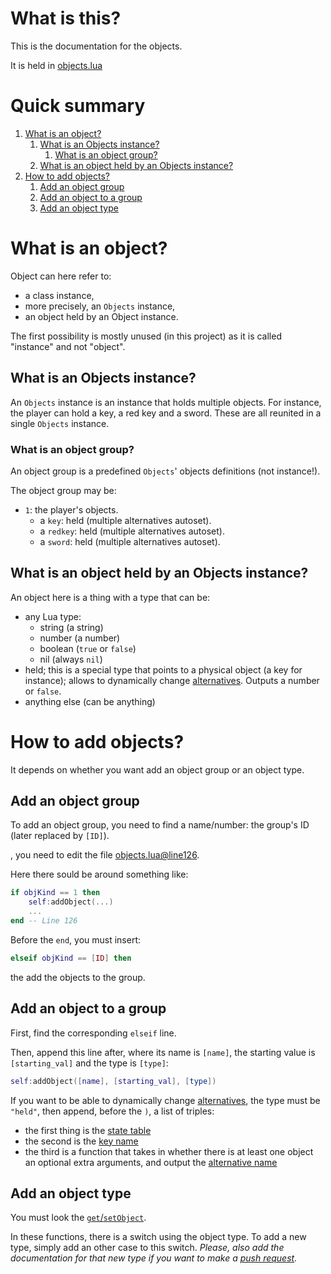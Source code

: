 # What is this?
This is the documentation for the objects.

It is held in [objects.lua](/objects.lua)

# Quick summary
1. [What is an object?](#what-is-an-object)
   1. [What is an Objects instance?](#what-is-an-objects-instance)
      1. [What is an object group?](#what-is-an-object-group)
   2. [What is an object held by an Objects instance?](#what-is-an-object-held-by-an-objects-instance)
2. [How to add objects?](#how-to-add-objects)
   1. [Add an object group](#add-an-object-group)
   2. [Add an object to a group](#add-an-object-to-a-group)
   3. [Add an object type](#add-an-object-type)

# What is an object?
Object can here refer to:
- a class instance,
- more precisely, an `Objects` instance,
- an object held by an Object instance.

The first possibility is mostly unused \(in this project) as it is called "instance" and not "object".

## What is an Objects instance?
An `Objects` instance is an instance that holds multiple objects. For instance, the player can hold a key, a red key and a sword. These are all reunited in a single `Objects` instance.

### What is an object group?
An object group is a predefined `Objects`' objects definitions \(not instance!).

The object group may be:
- `1`: the player's objects.
  - a `key`: held \(multiple alternatives autoset).
  - a `redkey`: held \(multiple alternatives autoset).
  - a `sword`: held \(multiple alternatives autoset).

## What is an object held by an Objects instance?
An object here is a thing with a type that can be:
- any Lua type:
  - string \(a string)
  - number \(a number)
  - boolean \(`true` or `false`)
  - nil \(always `nil`)
- held; this is a special type that points to a physical object \(a key for instance); allows to dynamically change [alternatives](lang.md#what-are-alternatives). Outputs a number or `false`.
- anything else \(can be anything)

# How to add objects?
It depends on whether you want add an object group or an object type.

## Add an object group
To add an object group, you need to find a name/number: the group's ID (later replaced by `[ID]`).

, you need to edit the file [objects.lua@line126](/objects.lua#L126).

Here there sould be around something like:
```lua
if objKind == 1 then
	self:addObject(...)
	...
end -- Line 126
```
Before the `end`, you must insert:
```lua
elseif objKind == [ID] then
```
the add the objects to the group.

## Add an object to a group
First, find the corresponding `elseif` line.

Then, append this line after, where its name is `[name]`, the starting value is `[starting_val]` and the type is `[type]`:
```lua
self:addObject([name], [starting_val], [type])
```
If you want to be able to dynamically change [alternatives](lang.md#what-are-alternatives), the type must be `"held"`, then append, before the `)`, a list of triples:
- the first thing is the [state table](lang.md#what-is-a-translation)
- the second is the [key name](lang.md#what-is-a-translation)
- the third is a function that takes in whether there is at least one object an optional extra arguments, and output the [alternative name](lang.md#what-is-a-translation)

## Add an object type
You must look the [`get`/`setObject`](objects.lua#L12).

In these functions, there is a switch using the object type.
To add a new type, simply add an other case to this switch.
_Please, also add the documentation for that new type if you want to make a [push request](CONTRIBUTING.md#submit-a-contribution)._
